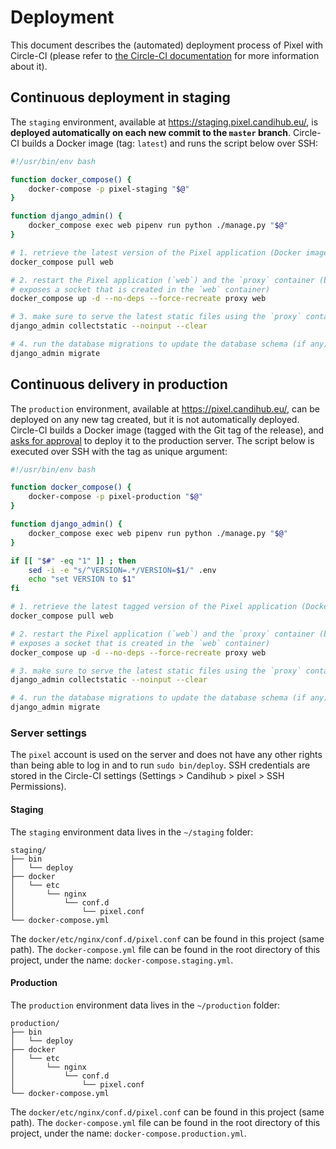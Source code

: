 # Deployment

This document describes the (automated) deployment process of Pixel with
Circle-CI (please refer to [the Circle-CI documentation](circle-ci.md) for more
information about it).


## Continuous deployment in staging

The `staging` environment, available at https://staging.pixel.candihub.eu/, is
**deployed automatically on each new commit to the `master` branch**. Circle-CI
builds a Docker image (tag: `latest`) and runs the script below over SSH:

``` bash
#!/usr/bin/env bash

function docker_compose() {
    docker-compose -p pixel-staging "$@"
}

function django_admin() {
    docker_compose exec web pipenv run python ./manage.py "$@"
}

# 1. retrieve the latest version of the Pixel application (Docker image)
docker_compose pull web

# 2. restart the Pixel application (`web`) and the `proxy` container (because it
# exposes a socket that is created in the `web` container)
docker_compose up -d --no-deps --force-recreate proxy web

# 3. make sure to serve the latest static files using the `proxy` container
django_admin collectstatic --noinput --clear

# 4. run the database migrations to update the database schema (if any)
django_admin migrate
```

## Continuous delivery in production

The `production` environment, available at https://pixel.candihub.eu/, can be
deployed on any new tag created, but it is not automatically deployed.
Circle-CI builds a Docker image (tagged with the Git tag of the release), and
[asks for
approval](https://circleci.com/docs/2.0/workflows/#holding-a-workflow-for-a-manual-approval)
to deploy it to the production server. The script below is executed over SSH
with the tag as unique argument:

``` bash
#!/usr/bin/env bash

function docker_compose() {
    docker-compose -p pixel-production "$@"
}

function django_admin() {
    docker_compose exec web pipenv run python ./manage.py "$@"
}

if [[ "$#" -eq "1" ]] ; then
    sed -i -e "s/^VERSION=.*/VERSION=$1/" .env
    echo "set VERSION to $1"
fi

# 1. retrieve the latest tagged version of the Pixel application (Docker image)
docker_compose pull web

# 2. restart the Pixel application (`web`) and the `proxy` container (because it
# exposes a socket that is created in the `web` container)
docker_compose up -d --no-deps --force-recreate proxy web

# 3. make sure to serve the latest static files using the `proxy` container
django_admin collectstatic --noinput --clear

# 4. run the database migrations to update the database schema (if any)
django_admin migrate
```

### Server settings

The `pixel` account is used on the server and does not have any other rights
than being able to log in and to run `sudo bin/deploy`. SSH credentials are
stored in the Circle-CI settings (Settings > Candihub > pixel > SSH
Permissions).

#### Staging

The `staging` environment data lives in the `~/staging` folder:

```
staging/
├── bin
│   └── deploy
├── docker
│   └── etc
│       └── nginx
│           └── conf.d
│               └── pixel.conf
└── docker-compose.yml
```

The `docker/etc/nginx/conf.d/pixel.conf` can be found in this project (same
path). The `docker-compose.yml` file can be found in the root directory of this
project, under the name: `docker-compose.staging.yml`.

#### Production

The `production` environment data lives in the `~/production` folder:

```
production/
├── bin
│   └── deploy
├── docker
│   └── etc
│       └── nginx
│           └── conf.d
│               └── pixel.conf
└── docker-compose.yml
```

The `docker/etc/nginx/conf.d/pixel.conf` can be found in this project (same
path). The `docker-compose.yml` file can be found in the root directory of this
project, under the name: `docker-compose.production.yml`.
